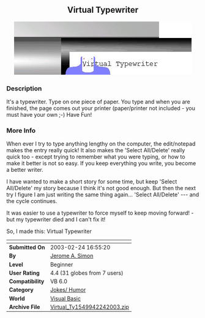 ﻿<div align="center">

## Virtual Typewriter

<img src="PIC20032241956164160.jpg">
</div>

### Description

It's a typewriter. Type on one piece of paper. You type and when you are finished, the page comes out your printer (paper/printer not included - you must have your own ;-) Have Fun!
 
### More Info
 
When ever I try to type anything lengthy on the computer, the edit/notepad makes the entry really quick! It also makes the 'Select All/Delete' really quick too - except trying to remember what you were typing, or how to make it better is not so easy. If you keep everything you write, you become a better writer.

I have wanted to make a short story for some time, but keep 'Select All/Delete' my story because I think it's not good enough. But then the next try I figure I am just writing the same thing again... 'Select All/Delete' --- and the cycle continues.

It was easier to use a typewriter to force myself to keep moving forward! - but my typewriter died and I can't fix it!

So, I made this: Virtual Typewriter


<span>             |<span>
---                |---
**Submitted On**   |2003-02-24 16:55:20
**By**             |[Jerome A\. Simon](https://github.com/Planet-Source-Code/PSCIndex/blob/master/ByAuthor/jerome-a-simon.md)
**Level**          |Beginner
**User Rating**    |4.4 (31 globes from 7 users)
**Compatibility**  |VB 6\.0
**Category**       |[Jokes/ Humor](https://github.com/Planet-Source-Code/PSCIndex/blob/master/ByCategory/jokes-humor__1-40.md)
**World**          |[Visual Basic](https://github.com/Planet-Source-Code/PSCIndex/blob/master/ByWorld/visual-basic.md)
**Archive File**   |[Virtual\_Ty1549942242003\.zip](https://github.com/Planet-Source-Code/jerome-a-simon-virtual-typewriter__1-43500/archive/master.zip)








